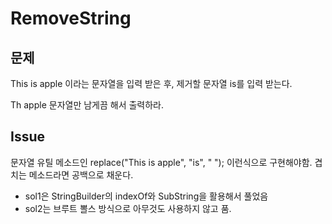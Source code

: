 # RemoveString

## 문제

This is apple 이라는 문자열을 입력 받은 후, 제거할 문자열 is를 입력 받는다.

Th apple 문자열만 남게끔 해서 출력하라.

## Issue

문자열 유틸 메소드인 replace("This is apple", "is", " "); 이런식으로 구현해야함. 겹치는 메소드라면 공백으로 채운다.

- sol1은 StringBuilder의 indexOf와 SubString을 활용해서 풀었음
- sol2는 브루트 뽈스 방식으로 아무것도 사용하지 않고 품.

